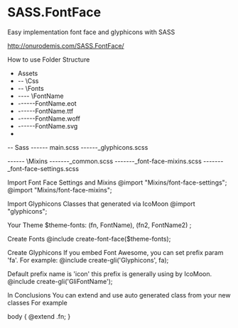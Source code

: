 # SASS.FontFace
Easy implementation font face and glyphicons with SASS

http://onurodemis.com/SASS.FontFace/

How to use
Folder Structure

- Assets
- -- \Css
- -- \Fonts
- ---- \FontName
- ------FontName.eot
- ------FontName.ttf
- ------FontName.woff
- ------FontName.svg
- 
-- Sass
------ main.scss
------_glyphicons.scss

------ \Mixins
-------_common.scss
-------_font-face-mixins.scss
-------_font-face-settings.scss


Import Font Face Settings and Mixins
@import "Mixins/font-face-settings";
@import "Mixins/font-face-mixins";

Import Glyphicons Classes that generated via IcoMoon
@import "glyphicons";

Your Theme
$theme-fonts:
    (fn, FontName),
    (fn2, FontName2)
;

Create Fonts
@include create-font-face($theme-fonts);


Create Glyphicons
If you embed Font Awesome, you can set prefix param 'fa'. 
For example: @include create-gli('Glyphicons', fa);

Default prefix name is 'icon' this prefix is generally using by IcoMoon.
@include create-gli('GliFontName');


In Conclusions
You can extend and use auto generated class from your new classes
For example

body {
  @extend .fn;
}
